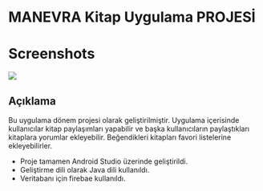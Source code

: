 # MANEVRA Kitap Uygulama PROJESİ

<h1>Screenshots</h1>

<img src="https://imgyukle.com/f/2022/08/12/noWx9n.jpg">
<h2> Açıklama </h2>
Bu uygulama dönem projesi olarak geliştirilmiştir. Uygulama içerisinde kullanıcılar kitap paylaşımları yapabilir ve başka kullanıcıların paylaştıkları kitaplara yorumlar ekleyebilir. Beğendikleri kitapları favori listelerine ekleyebilirler.
 
- Proje tamamen Android Studio üzerinde geliştirildi.
- Geliştirme dili olarak Java dili kullanıldı.
- Veritabanı için firebae kullanıldı. 

